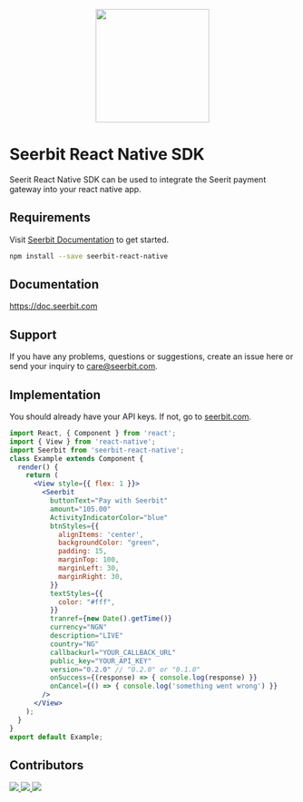 <p align="center">
<img width="200" valign="top" src="https://camo.githubusercontent.com/c95fa9deb3f9e4fa1d700aebdbe3373227d826ec/68747470733a2f2f7265732e636c6f7564696e6172792e636f6d2f6479326461677567702f696d6167652f75706c6f61642f76313537313234393635382f736565726269742d6c6f676f5f6d64696e6f6d2e706e67" data-canonical-src="https://res.cloudinary.com/dy2dagugp/image/upload/v1571249658/seerbit-logo_mdinom.png" style="max-width:100%; ">
</p>

# Seerbit React Native SDK

Seerit React Native SDK can be used to integrate the Seerit payment gateway into your react native app. 

## Requirements 
Visit [Seerbit Documentation](https://doc.seerbit.com) to get started. 
```bash
npm install --save seerbit-react-native
```
## Documentation 
   https://doc.seerbit.com
## Support 
If you have any problems, questions or suggestions, create an issue here or send your inquiry to care@seerbit.com.

## Implementation
You should already have your API keys. If not, go to [seerbit.com](https://doc.seerbit.com).
```jsx
import React, { Component } from 'react';
import { View } from 'react-native';
import Seerbit from 'seerbit-react-native';
class Example extends Component {
  render() {
    return (
      <View style={{ flex: 1 }}>
        <Seerbit
          buttonText="Pay with Seerbit"
          amount="105.00"
          ActivityIndicatorColor="blue"
          btnStyles={{
            alignItems: 'center',
            backgroundColor: "green",
            padding: 15,
            marginTop: 100,
            marginLeft: 30,
            marginRight: 30,
          }}
          textStyles={{
            color: "#fff",
          }}
          tranref={new Date().getTime()}
          currency="NGN"
          description="LIVE"
          country="NG"
          callbackurl="YOUR_CALLBACK_URL"
          public_key="YOUR_API_KEY"
          version="0.2.0" // "0.2.0" or "0.1.0"
          onSuccess={(response) => { console.log(response) }}
          onCancel={() => { console.log('something went wrong') }}
        />
      </View>
    );
  }
}
export default Example;

```
## Contributors
<span>
<a href="https://github.com/praizerema">
  <img src="https://github.com/praizerema.png?size=50">
</a>
<a href="https://github.com/tosyngy">
  <img src="https://github.com/tosyngy.png?size=50">
</a>
   <a href="https://github.com/amoskeyz">
  <img src="https://github.com/amoskeyz.png?size=50">
</a>
   </span>
